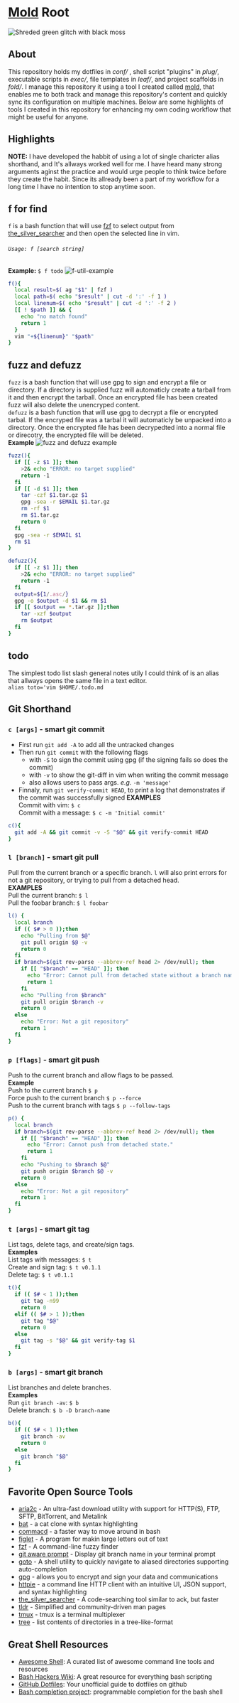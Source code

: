 # [Mold](https://github.com/slugbyte/mold) Root
![Shreded green glitch with black moss](https://assets.slugbyte.com/github/github-header-00007.png)  

## About
This repository holds my dotfiles in *conf/* , shell script "plugins" in *plug/*, executable scripts in *exec/*, file templates in *leaf/*, and project scaffolds in *fold/*. I manage this repository it using a tool I created called [mold](https://github.com/slugbyte/mold), that enables me to both track and manage this repository's content and quickly sync its configuration on multiple machines. Below are some highlights of tools I created in this repository for enhancing my own coding workflow that might be useful for anyone. 

## Highlights
**NOTE:** I have developed the habbit of using a lot of single charicter alias shorthand, and 
It's allways worked well for me. I have heard many strong arguments aginst the practice
and would urge people to think twice before they create the habit. Since its allready been a part
of my workflow for a long time I have no intention to stop anytime soon. 

## f for find
 `f` is a bash function that will use [fzf](https://github.com/junegunn/fzf) to select output from [the_silver_searcher](https://github.com/ggreer/the_silver_searcher) and then open the selected line in vim.
 
######  `Usage: f [search string]`  
**Example:** `$ f todo`
![f-util-example](https://assets.slugbyte.com/github/misc/f-util-example.png)  
``` bash 
f(){
  local result=$( ag "$1" | fzf )
  local path=$( echo "$result" | cut -d ':' -f 1 )
  local linenum=$( echo "$result" | cut -d ':' -f 2 )
  [[ ! $path ]] && {
    echo "no match found"
    return 1
  }
  vim "+${linenum}" "$path"
}
```

## fuzz and defuzz
`fuzz` is a bash function that will use gpg to sign and encrypt a file or directory. If a directory is supplied fuzz will automaticly create a tarball from it and then encrypt the tarball. Once an encrypted file has been created fuzz will also delete the unencryped content.   
`defuzz` is a bash function that will use gpg to decrypt a file or encrypted tarbal. If the encryped file was a tarbal it will automaticly be unpacked into a directory. Once the encrypted file has been decrypedted into a normal file or direcotry, the encrypted file will be deleted.  
**Example**
![fuzz and defuzz example](https://assets.slugbyte.com/github/misc/fuzz-defuzz-example.png)  
``` bash 
fuzz(){
  if [[ -z $1 ]]; then
    >2& echo "ERROR: no target supplied"
    return -1
  fi
  if [[ -d $1 ]]; then
    tar -czf $1.tar.gz $1
    gpg -sea -r $EMAIL $1.tar.gz
    rm -rf $1
    rm $1.tar.gz
    return 0
  fi
  gpg -sea -r $EMAIL $1
  rm $1
}

defuzz(){
  if [[ -z $1 ]]; then
    >2& echo "ERROR: no target supplied"
    return -1
  fi
  output=${1/.asc/}
  gpg -o $output -d $1 && rm $1
  if [[ $output == *.tar.gz ]];then
    tar -xzf $output
    rm $output
  fi
}
```

## todo
The simplest todo list slash general notes utily I could think of is an alias that allways opens the same file in a text editor.  
`alias toto='vim $HOME/.todo.md`  

## Git Shorthand  
### `c [args]` - smart git commit
* First run `git add -A` to add all the untracked changes
* Then run `git commit` with the following flags
    * with `-S` to sign the commit using gpg (if the signing fails so does the commit)
    * with `-v` to show the git-diff in vim when writing the commit message
    * also allows users to pass args. *e.g.* `-m 'message'`
* Finnaly, run `git verify-commit HEAD`, to print a log that demonstrates if the commit was successfully signed
**EXAMPLES**  
Commit with vim: `$ c`  
Commit with a message: `$ c -m 'Initial commit'`  
``` bash 
c(){
  git add -A && git commit -v -S "$@" && git verify-commit HEAD
}
```  
### `l [branch]` - smart git pull
Pull from the current branch or a specific branch. `l` will also print errors for not a git repository, or trying to pull from a detached head.  
**EXAMPLES**  
Pull the current branch: `$ l`  
Pull the foobar branch: `$ l foobar`  
```bash
l() {
  local branch
  if (( $# > 0 ));then
    echo "Pulling from $@"
    git pull origin $@ -v
    return 0
  fi
  if branch=$(git rev-parse --abbrev-ref head 2> /dev/null); then
    if [[ "$branch" == "HEAD" ]]; then
      echo "Error: Cannot pull from detached state without a branch name argument"
      return 1
    fi
    echo "Pulling from $branch"
    git pull origin $branch -v
    return 0
  else
    echo "Error: Not a git repository"
    return 1
  fi
}
```
### `p [flags]` - smart git push
Push to the current branch and allow flags to be passed.  
**Example**  
Push to the current branch `$ p`  
Force push to the current branch `$ p --force`  
Push to the current branch with tags `$ p --follow-tags`  
``` bash
p() {
  local branch
  if branch=$(git rev-parse --abbrev-ref head 2> /dev/null); then
    if [[ "$branch" == "HEAD" ]]; then
      echo "Error: Cannot push from detached state."
      return 1
    fi
    echo "Pushing to $branch $@"
    git push origin $branch $@ -v
    return 0
  else
    echo "Error: Not a git repository"
    return 1
  fi
}
```
### `t [args]` - smart git tag
List tags, delete tags, and create/sign tags.  
**Examples**  
List tags with messages: `$ t`  
Create and sign tag: `$ t v0.1.1`  
Delete tag: `$ t v0.1.1` 
``` bash
t(){
  if (( $# < 1 ));then 
    git tag -n99
    return 0
  elif (( $# > 1 ));then 
    git tag "$@"
    return 0
  else
    git tag -s "$@" && git verify-tag $1
  fi 
}
```
### `b [args]` - smart git branch
List branches and delete branches.  
**Examples**  
Run `git branch -av`: `$ b`   
Delete branch: `$ b -D branch-name`  
``` bash
b(){
  if (( $# < 1 ));then 
    git branch -av
    return 0
  else
    git branch "$@"
  fi 
}
```


## Favorite Open Source Tools
* [aria2c](https://aria2.github.io/) - An ultra-fast download utility with support for HTTP(S), FTP, SFTP, BitTorrent, and Metalink
* [bat](https://github.com/sharkdp/bat) - a cat clone with syntax highlighting 
* [commacd](https://github.com/shyiko/commacd) - a faster way to move around in bash
* [figlet](http://www.figlet.org/) - A program for makin large letters out of text
* [fzf](https://github.com/junegunn/fzf) - A command-line fuzzy finder
* [git aware prompt](https://github.com/jimeh/git-aware-prompt) - Display git branch name in your terminal prompt
* [goto](https://github.com/iridakos/goto) - A shell utility to quickly navigate to aliased directories supporting auto-completion
* [gpg](https://www.gnupg.org/) - allows you to encrypt and sign your data and communications
* [httpie](https://httpie.org/) - a command line HTTP client with an intuitive UI, JSON support, and syntax highlighting
* [the\_silver\_searcher](https://github.com/ggreer) - A code-searching tool similar to ack, but faster
* [tldr](https://tldr.sh/) - Simplified and community-driven man pages
* [tmux](https://github.com/tmux/tmux) - tmux is a terminal multiplexer
* [tree](http://mama.indstate.edu/users/ice/tree/) - list contents of directories in a tree-like-format

## Great Shell Resources
* [Awesome Shell](https://github.com/alebcay/awesome-shell): A curated list of awesome command line tools and resources
* [Bash Hackers Wiki](https://wiki.bash-hackers.org/): A great resource for everything bash scripting
* [GitHub Dotfiles](https://dotfiles.github.io/): Your unofficial guide to dotfiles on github
* [Bash completion project](https://github.com/GArik/bash-completion): programmable completion for the bash shell

